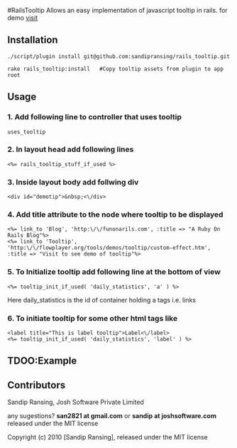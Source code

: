 #RailsTooltip
Allows an easy implementation of javascript tooltip in rails.
for demo [visit](http://flowplayer.org/tools/demos/tooltip/custom-effect.htm/ "Tooltip demo")

## Installation
    ./script/plugin install git@github.com:sandipransing/rails_tooltip.git
    
    rake rails_tooltip:install   #Copy tooltip assets from plugin to app root

## Usage

### 1. Add following line to controller that uses tooltip
    uses_tooltip
### 2. In layout head add following lines
    <%= rails_tooltip_stuff_if_used %>
### 3. Inside layout body add follwing div
    <div id="demotip">&nbsp;<\/div>
### 4. Add title attribute to the node where tooltip to be displayed
    <%= link_to 'Blog', 'http:\/\/funonarils.com', :title => "A Ruby On Rails Blog"%>
    <%= link_to 'Tooltip', 'http:\/\/flowplayer.org/tools/demos/tooltip/custom-effect.htm', :title => "Visit to see demo of tooltip"%>
### 5. To Initialize tooltip add following line at the bottom of view
    <%= tooltip_init_if_used( 'daily_statistics', 'a' ) %>
    
Here daily_statistics is the id of container holding a tags i.e. links

### 6. To initiate tooltip for some other html tags like <label>
    <label title="This is label tooltip">Label<\/label>
    <%= tooltip_init_if_used( 'daily_statistics', 'label' ) %>

## TDOO:Example

## Contributors
Sandip Ransing, Josh Software Private Limited

any sugestions? **san2821 at gmail.com** or **sandip at joshsoftware.com** released under the MIT license

Copyright (c) 2010 [Sandip Ransing], released under the MIT license

